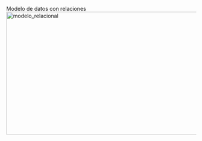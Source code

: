 
Modelo de datos con relaciones
<img width="960" height="326" alt="modelo_relacional" src="https://github.com/user-attachments/assets/8089a702-b945-4834-b627-bee8a5b07149" />

